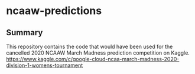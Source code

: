 # ncaaw-predictions

## Summary
This repository contains the code that would have been used for the cancelled 2020 NCAAW March Madness prediction competition on Kaggle. https://www.kaggle.com/c/google-cloud-ncaa-march-madness-2020-division-1-womens-tournament
